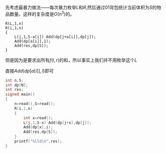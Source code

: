 先考虑最暴力做法——每次暴力枚举$L$和$R$,然后通过01背包统计当前体积为$S$的物品数量。这样的复杂度是$O(n^3)$的。

```
R(L,1,n)
R(i,1,n)
{
	L(j,1,S-a[i]) Add(dp[j+a[i]],dp[j]);
	Add(dp[a[i]],1);
	Add(res,dp[S]);
}
```

但是因为是要求出所有$f(l,r)$的和，所以事实上我们并不用枚举这个$L$

直接$Add(dp[a[i]],l)$即可

```cpp
int n,S;
int dp[N];
int res;
signed main()
{
	n=read(),S=read();
	R(i,1,n)
	{
		int x=read();
		L(j,1,S-x) Add(dp[j+x],dp[j]);
		Add(dp[x],i);
		Add(res,dp[S]);
	}
	printf("%lld\n",res);
}
```
